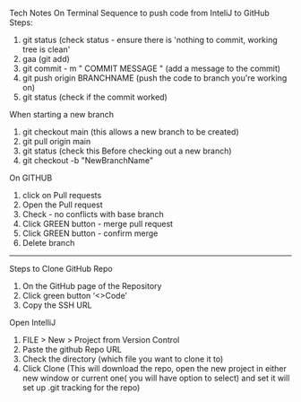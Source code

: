 Tech Notes
On Terminal Sequence to push code from InteliJ to GitHub
Steps:
  1. git status (check status - ensure there is 'nothing to commit, working tree is clean'
  2. gaa (git add)
  3. git commit - m " COMMIT MESSAGE " (add a message to the commit)
  4. git push origin BRANCHNAME (push the code to branch you're working on)
  5. git status (check if the commit worked)

When starting a new branch
1. git checkout main (this allows a new branch to be created)
2. git pull origin main
3. git status (check this Before checking out a new branch)
4. git checkout -b "NewBranchName" 

On GITHUB
  1. click on Pull requests
  2. Open the Pull request
  3. Check - no conflicts with base branch
  4. Click GREEN button - merge pull request
  5. Click GREEN button - confirm merge
  6. Delete branch
-------------------------------------------------------------
Steps to Clone GitHub Repo
  1. On the GitHub page of the Repository
  2. Click green button ‘<>Code’
  3. Copy the SSH URL
 
Open IntelliJ 
  1. FILE > New > Project from Version Control
  2. Paste the github Repo URL
  3. Check the directory (which file you want to clone it to)
  4. Click Clone
(This will download the repo, open the new project in either new window or current one( you will have option to select) and set it will set up .git tracking for the repo)

